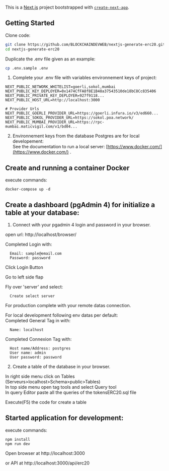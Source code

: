 This is a [Next.js](https://nextjs.org/) project bootstrapped with [`create-next-app`](https://github.com/vercel/next.js/tree/canary/packages/create-next-app).

## Getting Started
Clone code:  
```bash
git clone https://github.com/BLOCKCHAINDEVWEB/nextjs-generate-erc20.git
cd nextjs-generate-erc20
```

Duplicate the .env file given as an example:  
```bash
cp .env.sample .env
```

1. Complete your .env file with variables environnement keys of project:  
```text
NEXT_PUBLIC_NETWORK_WHITELIST=goerli,sokol,mumbai
NEXT_PUBLIC_KEY_DEPLOYER=0x1474CfFA8f8E1B48a37543510de18bC8Cc835406
NEXT_PUBLIC_PRIVATE_KEY_DEPLOYER=927f9118...
NEXT_PUBLIC_HOST_URL=http://localhost:3000

# Provider Urls
NEXT_PUBLIC_GOERLI_PROVIDER_URL=https://goerli.infura.io/v3/ed660...
NEXT_PUBLIC_SOKOL_PROVIDER_URL=https://sokol.poa.network/
NEXT_PUBLIC_MUMBAI_PROVIDER_URL=https://rpc-mumbai.maticvigil.com/v1/bd04...

```

2. Environnement keys from the database Postgres are for local developement:  
See the documentation to run a local server: [https://www.docker.com/](https://www.docker.com/) .

## Create and running a container Docker  
execute commands:
```text
docker-compose up -d
```

## Create a dashboard (pgAdmin 4) for initialize a table at your database:  
1. Connect with your pgadmin 4 login and password in your browser.  

open url: http://localhost/browser/  

Completed Login with:  
```text
  Email: sample@email.com  
  Password: password  
```
Click Login Button  

Go to left side flap  

Fly over 'server' and select:
```text
  Create select server  
```

For production complete with your remote datas connection.  

For local development following env datas per default:  
Completed General Tag in with:  
```text
  Name: localhost  
```
Completed Connexion Tag with:  
```text
  Host name/Address: postgres  
  User name: admin  
  User password: password  
```

2. Create a table of the database in your browser.  

In right side menu click on Tables (Serveurs>localhost>Schema>public>Tables)  
In top side menu open tag tools and select Query tool  
In query Editor paste all the queries of the tokensERC20.sql file  

Execute(F5) the code for create a table  

## Started application for development:  
execute commands:
```text
npm install
npm run dev
```

Open browser at http://localhost:3000  

or API at http://localhost:3000/api/erc20  
